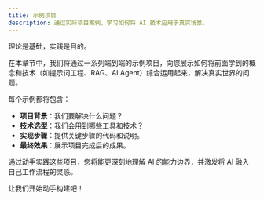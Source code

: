 ```yaml
---
title: 示例项目
description: 通过实际项目案例，学习如何将 AI 技术应用于真实场景。
---
```


理论是基础，实践是目的。

在本章节中，我们将通过一系列端到端的示例项目，向您展示如何将前面学到的概念和技术（如提示词工程、RAG、AI Agent）综合运用起来，解决真实世界的问题。

每个示例都将包含：

- **项目背景**：我们要解决什么问题？
- **技术选型**：我们会用到哪些工具和技术？
- **实现步骤**：提供关键步骤的代码和说明。
- **最终效果**：展示项目完成后的成果。

通过动手实践这些项目，您将能更深刻地理解 AI 的能力边界，并激发将 AI 融入自己工作流程的灵感。

让我们开始动手构建吧！
